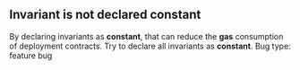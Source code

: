 ## Invariant is not declared constant
By declaring invariants as **constant**, that can reduce the **gas** consumption of deployment contracts. Try to declare all invariants as **constant**.
Bug type: feature bug